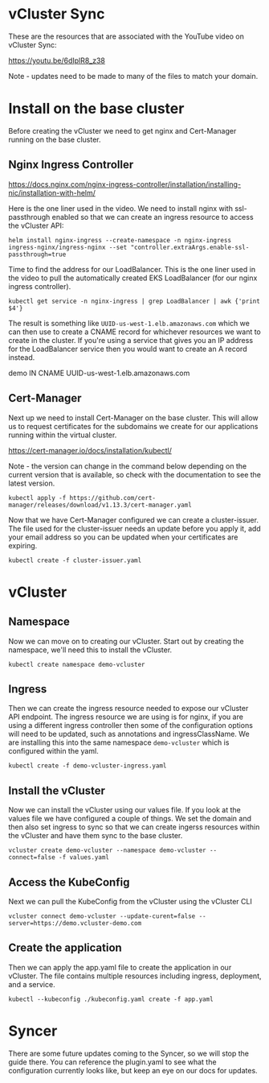 # vCluster Sync

These are the resources that are associated with the YouTube video on vCluster Sync:

https://youtu.be/6dIplR8_z38

Note - updates need to be made to many of the files to match your domain.

# Install on the base cluster

Before creating the vCluster we need to get nginx and Cert-Manager running on the base cluster.

## Nginx Ingress Controller

https://docs.nginx.com/nginx-ingress-controller/installation/installing-nic/installation-with-helm/

Here is the one liner used in the video. We need to install nginx with ssl-passthrough enabled so that we can create an ingress resource to access the vCluster API:

`helm install nginx-ingress --create-namespace -n nginx-ingress ingress-nginx/ingress-nginx --set "controller.extraArgs.enable-ssl-passthrough=true`

Time to find the address for our LoadBalancer. This is the one liner used in the video to pull the automatically created EKS LoadBalancer (for our nginx ingress controller). 

`kubectl get service -n nginx-ingress | grep LoadBalancer | awk {'print $4'}`

The result is something like `UUID-us-west-1.elb.amazonaws.com` which we can then use to create a CNAME record for whichever resources we want to create in the cluster. If you're using a service that gives you an IP address for the LoadBalancer service then you would want to create an A record instead.

demo IN CNAME UUID-us-west-1.elb.amazonaws.com

## Cert-Manager

Next up we need to install Cert-Manager on the base cluster. This will allow us to request certificates for the subdomains we create for our applications running within the virtual cluster.

https://cert-manager.io/docs/installation/kubectl/

Note - the version can change in the command below depending on the current version that is available, so check with the documentation to see the latest version.

`kubectl apply -f https://github.com/cert-manager/releases/download/v1.13.3/cert-manager.yaml`

Now that we have Cert-Manager configured we can create a cluster-issuer. The file used for the cluster-issuer needs an update before you apply it, add your email address so you can be updated when your certificates are expiring.

`kubectl create -f cluster-issuer.yaml`

# vCluster

## Namespace

Now we can move on to creating our vCluster. Start out by creating the namespace, we'll need this to install the vCluster.

`kubectl create namespace demo-vcluster`

## Ingress

Then we can create the ingress resource needed to expose our vCluster API endpoint. The ingress resource we are using is for nginx, if you are using a different ingress controller then some of the configuration options will need to be updated, such as annotations and ingressClassName. We are installing this into the same namespace `demo-vcluster` which is configured within the yaml.

`kubectl create -f demo-vcluster-ingress.yaml`

## Install the vCluster

Now we can install the vCluster using our values file. If you look at the values file we have configured a couple of things. We set the domain and then also set ingress to sync so that we can create ingerss resources within the vCluster and have them sync to the base cluster.

`vcluster create demo-vcluster --namespace demo-vcluster --connect=false -f values.yaml`

## Access the KubeConfig

Next we can pull the KubeConfig from the vCluster using the vCluster CLI

`vcluster connect demo-vcluster --update-curent=false --server=https://demo.vcluster-demo.com`

## Create the application

Then we can apply the app.yaml file to create the application in our vCluster. The file contains multiple resources including ingress, deployment, and a service.

`kubectl --kubeconfig ./kubeconfig.yaml create -f app.yaml`

# Syncer

There are some future updates coming to the Syncer, so we will stop the guide there. You can reference the plugin.yaml to see what the configuration currently looks like, but keep an eye on our docs for updates. 